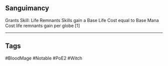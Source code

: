 ## Sanguimancy
Grants Skill: Life Remnants
Skills gain a Base Life Cost equal to Base Mana Cost
life remnants gain per globe [1]

---
## Tags
#BloodMage
#Notable
#PoE2
#Witch

